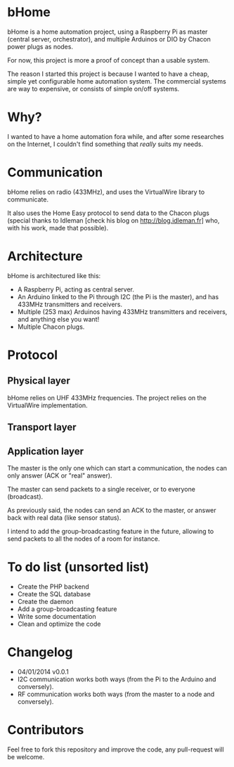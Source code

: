 bHome
=====
bHome is a home automation project, using a Raspberry Pi as master (central server, orchestrator), and multiple Arduinos or DIO by Chacon power plugs as nodes.

For now, this project is more a proof of concept than a usable system.

The reason I started this project is because I wanted to have a cheap, simple yet configurable home automation system.
The commercial systems are way to expensive, or consists of simple on/off systems.


Why?
======
I wanted to have a home automation fora while, and after some researches on the Internet, I couldn't find something that _really_ suits my needs.

Communication
=====
bHome relies on radio (433MHz), and uses the VirtualWire library to communicate.

It also uses the Home Easy protocol to send data to the Chacon plugs (special thanks to Idleman [check his blog on http://blog.idleman.fr] who, with his work, made that possible).


Architecture
=====
bHome is architectured like this:
 * A Raspberry Pi, acting as central server.
 * An Arduino linked to the Pi through I2C (the Pi is the master), and has 433MHz transmitters and receivers.
 * Multiple (253 max) Arduinos having 433MHz transmitters and receivers, and anything else you want!
 * Multiple Chacon plugs.

Protocol
=====

Physical layer
------
bHome relies on UHF 433MHz frequencies. The project relies on the VirtualWire implementation.


Transport layer
-------

Application layer
-------

The master is the only one which can start a communication, the nodes can only answer (ACK or "real" answer).

The master can send packets to a single receiver, or to everyone (broadcast).

As previously said, the nodes can send an ACK to the master, or answer back with real data (like sensor status).

I intend to add the group-broadcasting feature in the future, allowing to send packets to all the nodes of a room for instance.


To do list (unsorted list)
=====
 * Create the PHP backend
 * Create the SQL database
 * Create the daemon
 * Add a group-broadcasting feature
 * Write some documentation
 * Clean and optimize the code


Changelog
=====
 * 04/01/2014 v0.0.1
  * I2C communication works both ways (from the Pi to the Arduino and conversely).
  * RF communication works both ways (from the master to a node and conversely).


Contributors
=====
Feel free to fork this repository and improve the code, any pull-request will be welcome.
